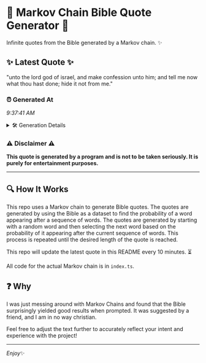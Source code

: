# 📖 Markov Chain Bible Quote Generator 📖

Infinite quotes from the Bible generated by a Markov chain. ✨

## ✨ Latest Quote ✨
"unto the lord god of israel, and make confession unto him; and tell me now what thou hast done; hide it not from me."

### ⏰ Generated At
*9:37:41 AM*

<details>
    <summary>🛠️ Generation Details</summary>
    <p>
        <strong>🌱 Seed:</strong> unto<br>
        <strong>🔄 Iterations:</strong> 23<br>
        <strong>📜 Context History:</strong><br>[ unto ]: the<br>[ unto, the ]: lord<br>[ unto, the, lord ]: god<br>[ unto, the, lord, god ]: of<br>[ unto, the, lord, god, of ]: israel,<br>[ unto, the, lord, god, of, israel, ]: and<br>[ the, lord, god, of, israel,, and ]: make<br>[ lord, god, of, israel,, and, make ]: confession<br>[ god, of, israel,, and, make, confession ]: unto<br>[ of, israel,, and, make, confession, unto ]: him;<br>[ israel,, and, make, confession, unto, him; ]: and<br>[ and, make, confession, unto, him;, and ]: tell<br>[ make, confession, unto, him;, and, tell ]: me<br>[ confession, unto, him;, and, tell, me ]: now<br>[ unto, him;, and, tell, me, now ]: what<br>[ him;, and, tell, me, now, what ]: thou<br>[ and, tell, me, now, what, thou ]: hast<br>[ tell, me, now, what, thou, hast ]: done;<br>[ me, now, what, thou, hast, done; ]: hide<br>[ now, what, thou, hast, done;, hide ]: it<br>[ what, thou, hast, done;, hide, it ]: not<br>[ thou, hast, done;, hide, it, not ]: from<br>[ hast, done;, hide, it, not, from ]: me.<br>
    </p>
</details>

### ⚠️ Disclaimer ⚠️
**This quote is generated by a program and is not to be taken seriously. It is purely for entertainment purposes.**

---

## 🔍 How It Works

This repo uses a Markov chain to generate Bible quotes. The quotes are generated by using the Bible as a dataset to find the probability of a word appearing after a sequence of words. The quotes are generated by starting with a random word and then selecting the next word based on the probability of it appearing after the current sequence of words. This process is repeated until the desired length of the quote is reached.

This repo will update the latest quote in this README every 10 minutes. ⏳

All code for the actual Markov chain is in `index.ts`.

## ❓ Why

I was just messing around with Markov Chains and found that the Bible surprisingly yielded good results when prompted. 
It was suggested by a friend, and I am in no way christian.

Feel free to adjust the text further to accurately reflect your intent and experience with the project!

---

*Enjoy*✨
